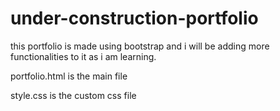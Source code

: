 # under-construction-portfolio
this portfolio is made using bootstrap and i will be adding more functionalities to it as i am learning.

portfolio.html is the main file

style.css is the custom css file
